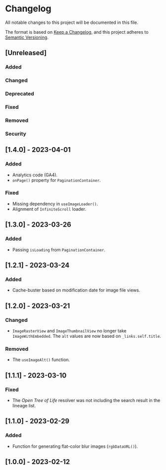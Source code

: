 # Changelog

All notable changes to this project will be documented in this file.

The format is based on [Keep a Changelog](https://keepachangelog.com/en/1.0.0/),
and this project adheres to [Semantic Versioning](https://semver.org/spec/v2.0.0.html).

## [Unreleased]

### Added

### Changed

### Deprecated

### Fixed

### Removed

### Security

## [1.4.0] - 2023-04-01

### Added

-   Analytics code (GA4).
-   `onPage()` property for `PaginationContainer`.

### Fixed

-   Missing dependency in `useImageLoader()`.
-   Alignment of `InfiniteScroll` loader.

## [1.3.0] - 2023-03-26

### Added

-   Passing `isLoading` from `PaginationContainer`.

## [1.2.1] - 2023-03-24

### Added

-   Cache-buster based on modification date for image file views.

## [1.2.0] - 2023-03-21

### Changed

-   `ImageRasterView` and `ImageThumbnailView` no longer take `ImageWithEmbedded`. The `alt` values are now based on `_links.self.title`.

### Removed

-   The `useImageAlt()` function.

## [1.1.1] - 2023-03-10

### Fixed

-   The _Open Tree of Life_ resolver was not including the search result in the lineage list.

## [1.1.0] - 2023-02-29

### Added

-   Function for generating flat-color blur images (`rgbDataURL()`).

## [1.0.0] - 2023-02-12
